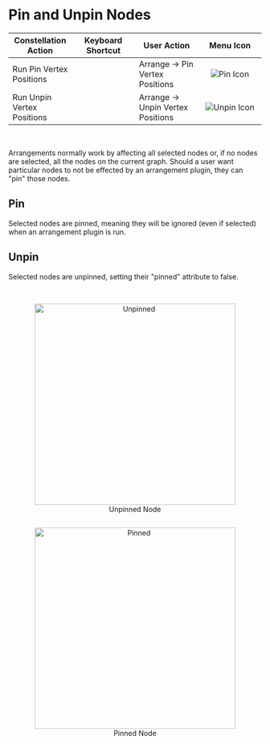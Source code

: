 # Pin and Unpin Nodes

<table class="table table-striped">
<colgroup>
<col style="width: 25%" />
<col style="width: 25%" />
<col style="width: 25%" />
<col style="width: 25%" />
</colgroup>
<thead>
<tr class="header">
<th>Constellation Action</th>
<th>Keyboard Shortcut</th>
<th>User Action</th>
<th style="text-align: center;">Menu Icon</th>
</tr>
</thead>
<tbody>
<tr class="odd">
<td>Run Pin Vertex Positions</td>
<td></td>
<td>Arrange -&gt; Pin Vertex Positions</td>
<td style="text-align: center;"><img src="../ext/docs/CoreArrangementPlugins/resources/pin.png" alt="Pin Icon" /></td>
</tr>
<tr class="even">
<td>Run Unpin Vertex Positions</td>
<td></td>
<td>Arrange -&gt; Unpin Vertex Positions</td>
<td style="text-align: center;"><img src="../ext/docs/CoreArrangementPlugins/resources/unpin.png" alt="Unpin Icon" /></td>
</tr>
</tbody>
</table>
<br />

Arrangements normally work by affecting all selected nodes or, if no nodes are 
selected, all the nodes on the current graph. Should a user want particular nodes 
to not be effected by an arrangement plugin, they can "pin" those nodes.

## Pin
Selected nodes are pinned, meaning they will be ignored (even if selected) when 
an arrangement plugin is run.

## Unpin
Selected nodes are unpinned, setting their "pinned" attribute to false.

<br />
<div style="text-align: center">
    <figure style = "display: inline-block">
        <img height=400 src="../ext/docs/CoreArrangementPlugins/resources/unpinnedNode.png" alt="Unpinned" />
        <figcaption>Unpinned Node</figcaption>
    </figure>
    <figure style = "display: inline-block">
        <img height=400 src="../ext/docs/CoreArrangementPlugins/resources/pinnedNode.png" alt="Pinned" />
        <figcaption>Pinned Node</figcaption>
    </figure>
</div>

